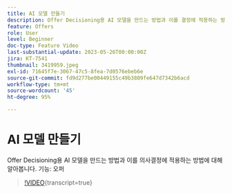 ```yaml
---
title: AI 모델 만들기
description: Offer Decisioning용 AI 모델을 만드는 방법과 이를 결정에 적용하는 방법에 대해 알아봅니다.
feature: Offers
role: User
level: Beginner
doc-type: Feature Video
last-substantial-update: 2023-05-26T00:00:00Z
jira: KT-7541
thumbnail: 3419959.jpeg
exl-id: 71645f7e-3067-47c5-8fea-7d0576ebeb6e
source-git-commit: fd9d277be00449155c49b3809fe647d7342b6acd
workflow-type: tm+mt
source-wordcount: '45'
ht-degree: 95%

---
```


# AI 모델 만들기

Offer Decisioning용 AI 모델을 만드는 방법과 이를 의사결정에 적용하는 방법에 대해 알아봅니다.
기능: 오퍼

>[!VIDEO](https://video.tv.adobe.com/v/3419959/?learn=on){transcript=true}

